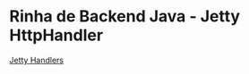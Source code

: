 # Rinha de Backend Java - Jetty HttpHandler

[Jetty Handlers](https://eclipse.dev/jetty/documentation/jetty-12/programming-guide/index.html#pg-server-http-handler-use)

